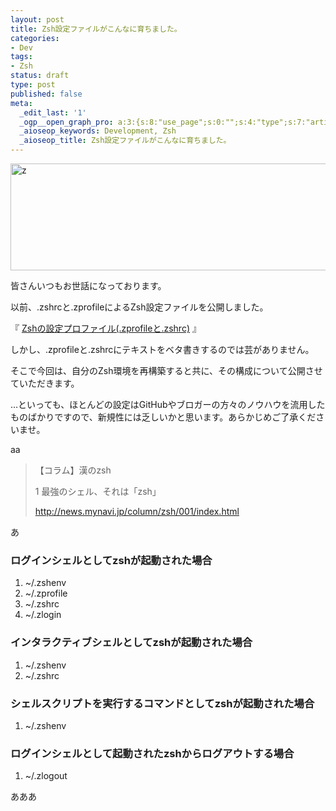 ```yaml
---
layout: post
title: Zsh設定ファイルがこんなに育ちました。
categories:
- Dev
tags:
- Zsh
status: draft
type: post
published: false
meta:
  _edit_last: '1'
  _ogp__open_graph_pro: a:3:{s:8:"use_page";s:0:"";s:4:"type";s:7:"article";s:9:"fb_admins";s:0:"";}
  _aioseop_keywords: Development, Zsh
  _aioseop_title: Zsh設定ファイルがこんなに育ちました。
---
```

<img class="aligncenter size-large wp-image-3429" alt="z" src="http://blog.hifumi.info/wp-content/uploads/2013/01/z-e1358587492148-600x171.png" width="600" height="171" />

皆さんいつもお世話になっております。

以前、.zshrcと.zprofileによるZsh設定ファイルを公開しました。

『 <a title="Zshの設定プロファイル(.zprofileと.zshrc)" href="http://blog.hifumi.info/mac/zprofile-and-zshrc/" target="_blank">Zshの設定プロファイル(.zprofileと.zshrc)</a> 』

しかし、.zprofileと.zshrcにテキストをベタ書きするのでは芸がありません。

そこで今回は、自分のZsh環境を再構築すると共に、その構成について公開させていただきます。

…といっても、ほとんどの設定はGitHubやブロガーの方々のノウハウを流用したものばかりですので、新規性には乏しいかと思います。あらかじめご了承くださいませ。

<!--more-->

aa
<blockquote>【コラム】漢のzsh

1 最強のシェル、それは「zsh」

<a title="【コラム】 漢のzsh (1) 最強のシェル、それは「zsh」" href="http://news.mynavi.jp/column/zsh/001/index.html" target="_blank">http://news.mynavi.jp/column/zsh/001/index.html</a></blockquote>
あ
<h3>ログインシェルとしてzshが起動された場合</h3>
<ol>
	<li>~/.zshenv</li>
	<li>~/.zprofile</li>
	<li>~/.zshrc</li>
	<li>~/.zlogin</li>
</ol>
<h3>インタラクティブシェルとしてzshが起動された場合</h3>
<ol>
	<li>~/.zshenv</li>
	<li>~/.zshrc</li>
</ol>
<h3>シェルスクリプトを実行するコマンドとしてzshが起動された場合</h3>
<ol>
	<li>~/.zshenv</li>
</ol>
<h3>ログインシェルとして起動されたzshからログアウトする場合</h3>
<ol>
	<li>~/.zlogout</li>
</ol>
あああ
